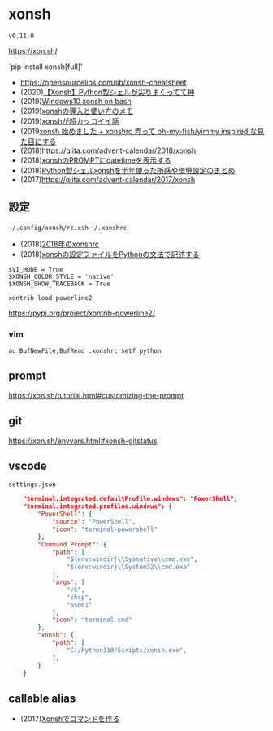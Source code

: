 # xonsh

`v0.11.0`

<https://xon.sh/>

`pip install xonsh[full]'

* <https://opensourcelibs.com/lib/xonsh-cheatsheet>
* (2020)[【Xonsh】Python製シェルが尖りまくってて神](https://qiita.com/akoji/items/4935480f9c53c980ffe0)
* (2019)[Windows10 xonsh on bash](https://murabitoleg.com/windows-xonsh/)
* (2019)[xonshの導入と使い方のメモ](https://qiita.com/souhei-etou/items/9a485df72b26b5a5148a)
* (2019)[xonshが超カッコイイ話](https://qiita.com/ihcamonoihS/items/659278e6fa7a4a130e1a)
* (2019[xonsh 始めました + xonshrc 弄って oh-my-fish/yimmy inspired な見た目にする](https://blog.atusy.net/2019/04/14/xonsh-debut/) 
* (2018)<https://qiita.com/advent-calendar/2018/xonsh>
* (2018)[xonshのPROMPTにdatetimeを表示する](https://vaaaaaanquish.hatenablog.com/entry/2018/03/18/014419)
* (2018)[Python製シェルxonshを半年使った所感や環境設定のまとめ](https://vaaaaaanquish.hatenablog.com/entry/2018/06/22/194227)
* (2017)<https://qiita.com/advent-calendar/2017/xonsh>

## 設定

`~/.config/xonsh/rc.xsh` `~/.xonshrc`

* (2018)[2018年のxonshrc](https://vaaaaaanquish.hatenablog.com/entry/2018/12/21/230441)
* (2018)[xonshの設定ファイルをPythonの文法で記述する](https://qiita.com/74th/items/857e9a7aed5671e968bc)

```
$VI_MODE = True
$XONSH_COLOR_STYLE = 'native'
$XONSH_SHOW_TRACEBACK = True

xontrib load powerline2
```

<https://pypi.org/project/xontrib-powerline2/>

### vim

```vim
au BufNewFile,BufRead .xonshrc setf python
```

## prompt

<https://xon.sh/tutorial.html#customizing-the-prompt>


## git

<https://xon.sh/envvars.html#xonsh-gitstatus>


## vscode

`settings.json`

```json
    "terminal.integrated.defaultProfile.windows": "PowerShell",
    "terminal.integrated.profiles.windows": {
        "PowerShell": {
            "source": "PowerShell",
            "icon": "terminal-powershell"
        },
        "Command Prompt": {
            "path": [
                "${env:windir}\\Sysnative\\cmd.exe",
                "${env:windir}\\System32\\cmd.exe"
            ],
            "args": [
                "/k",
                "chcp",
                "65001"
            ],
            "icon": "terminal-cmd"
        },
        "xonsh": {
            "path": [
                "C:/Python310/Scripts/xonsh.exe",
            ],
        }
    }
```

## callable alias

* (2017)[Xonshでコマンドを作る](https://qiita.com/riktor/items/2f18db475dc5b2c8d829)
